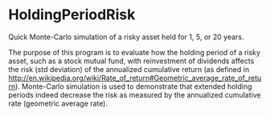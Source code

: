 HoldingPeriodRisk
=================

Quick Monte-Carlo simulation of a risky asset held for 1, 5, or 20 years.

The purpose of this program is to evaluate how the holding period of a risky
asset, such as a stock mutual fund, with reinvestment of dividends affects
the risk (std deviation) of the annualized cumulative return (as defined in
http://en.wikipedia.org/wiki/Rate_of_return#Geometric_average_rate_of_return).
Monte-Carlo simulation is used to demonstrate that extended holding periods
indeed decrease the risk as measured by the annualized cumulative rate
(geometric average rate).
